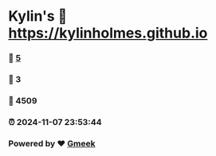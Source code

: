 # Kylin's :link: https://kylinholmes.github.io 
### :page_facing_up: [5](https://kylinholmes.github.io/tag.html) 
### :speech_balloon: 3 
### :hibiscus: 4509 
### :alarm_clock: 2024-11-07 23:53:44 
### Powered by :heart: [Gmeek](https://github.com/Meekdai/Gmeek)
